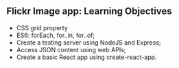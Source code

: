 ## Flickr Image app: Learning Objectives
- CSS grid property
- ES6: forEach, for..in, for..of;
- Create a testing server using NodeJS and Express;
- Access JSON content using web APIs;
- Create a basic React app using create-react-app.
